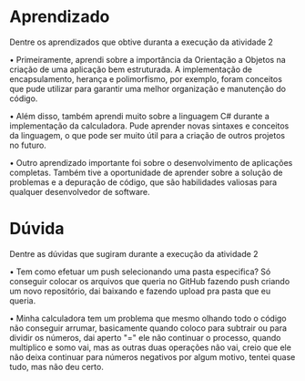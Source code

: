 # Aprendizado

Dentre os aprendizados que obtive duranta a execução da atividade 2

• Primeiramente, aprendi sobre a importância da Orientação a Objetos na criação de uma aplicação bem estruturada. A implementação de encapsulamento, herança e polimorfismo, por exemplo, foram conceitos que pude utilizar para garantir uma melhor organização e manutenção do código.

• Além disso, também aprendi muito sobre a linguagem C# durante a implementação da calculadora. Pude aprender novas sintaxes e conceitos da linguagem, o que pode ser muito útil para a criação de outros projetos no futuro.

• Outro aprendizado importante foi sobre o desenvolvimento de aplicações completas. Também tive a oportunidade de aprender sobre a solução de problemas e a depuração de código, que são habilidades valiosas para qualquer desenvolvedor de software.

# Dúvida

Dentre as dúvidas que sugiram durante a execução da atividade 2

• Tem como efetuar um push selecionando uma pasta especifica? Só conseguir colocar os arquivos que queria no GitHub fazendo push criando um novo repositório, dai baixando e fazendo upload pra pasta que eu queria.

• Minha calculadora tem um problema que mesmo olhando todo o código não conseguir arrumar, basicamente quando coloco para subtrair ou para dividir os números, dai aperto "=" ele não continuar o processo, quando multiplico e somo vai, mas as outras duas operações não vai, creio que ele não deixa continuar para números negativos por algum motivo, tentei quase tudo, mas não deu certo.



